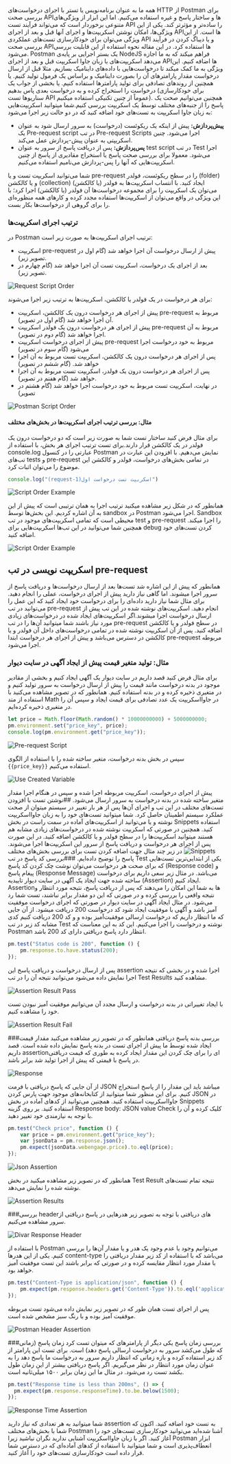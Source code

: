 همه ما به عنوان برنامه‌نویس یا تستر با اجرای درخواست‌های HTTP از Postman برای بررسی صحت APIها و ساختار پاسخ‌ و غیره استفاده می‌کنیم. اما این ابزار از ویژگی‌های متنوعی برخوردار است که می‌تواند فرآیند تست API را ساده‌تر و مؤثرتر کند. یکی از این ویژگی‌ها، امکان نوشتن اسکریپت‌ها و اجرای آنها قبل و بعد از اجرای APIها است.  از این ویژگی می‌توان برای خودکارسازی تست‌های عملکردی API و یا دیباگ کردن در فرآیند بررسی صحت APIها استفاده کرد. در این مقاله نحوه استفاده از این قابلیت بررسی می‌شود.
Postman یک بستر اجرایی بر پایه‌ی NodeJS فراهم میکند که به ما اجازه می‌دهد اسکریپت‌های با زبان جاوا اسکریپت قبل و بعد از اجرای APIها اضافه کنیم. این ویژگی به ما کمک میکند تا درخواست‌هایی با داده‌های داینامیک بسازیم. مثلا قبل از ارسال درخواست مقدار پارامترهای آن را بصورت داینامیک و براساس یک فرمول تولید کنیم. یا همچنین از روندهای تصادفی برای تولید پارامترها استفاده کنیم. یا بخشی از جواب یک درخواست را استخراج کرده و به درخواست بعدی پاس بدهیم (برای خودکارسازی سناریوها تست API عموماً از چنین تکنیکی استفاده میکنیم). همچنین می‌توانیم صحت یک پاسخ را از جنبه‌های مختلف توسط یک اسکریپت بررسی کنیم.شما میتوانید اسکریپت‌هایی به زبان جاوا اسکریپت به تست‌های خود اضافه کنید که در دو حالت زیر اجرا می‌شود:
* **پیش‌پردازش:** پیش از اینکه یک ریکوئست (درخواست) به سرور ارسال شود به عنوان یک Pre-request script در تب Pre-request Scripts اجرا می‌شود. چنین اسکریپتی به عنوان پیش-پردازش عمل می‌کند.
*  **پس‌پردازش:** پس از دریافت پاسخ از سرور به عنوان test script در تب Test اجرا می‌شود. معمولا برای بررسی صحت پاسخ یا استخراج مقادیری از پاسخ از چنین اسکریپت‌هایی که آنها را پس-پردازش می‌نامیم استفاده می‌کنیم.

شما می‌توانید اسکریپت تست و یا pre-request را در سطح ریکوئست، فولدر (folder) و یا کالکشن (collection) ایجاد کنید. با انتساب اسکریپت‌ها به فولدر (یا کالکشن) می‌توان یک اسکریپت‌ را برای مجموعه درخواست‌ها آن فولدر (یا کالکشن) اجرا کرد؛ با این ویژگی در واقع می‌توان از اسکریپت‌ها استفاده مجدد کرده و کارهای همه منظوره‌ای را برای گروهی از درخواست‌ها بکار بست.

### ترتیب اجرای اسکریپت‌ها
در Postman ترتیب اجرای اسکریپت‌ها به صورت زیر است:
* اسکریپت pre-request پیش از ارسال درخواست آن اجرا خواهد شد (گام اول در تصویر زیر).
* بعد از اجرای یک درخواست، اسکریپت تست آن اجرا خواهد شد (گام چهارم در تصویر زیر). 

![Request Script Order](./resources/request-order-script.png?raw=true "Request Script Order")

برای هر درخواست در یک فولدر یا کالکشن، اسکریپت‌ها به ترتیب زیر اجرا می‌شوند:
* پیش از اجرای هر درخواست درون یک کالکشن، اسکریپت pre-request مربوط به آن اجرا خواهد شد (گام اول در تصویر).
* پیش از اجرای هر درخواست درون یک فولدر اسکریپت pre-request مربوط به آن اجرا خواهد شد (گام دوم در تصویر).
* پیش از اجرای درخواست اسکریپت pre-request مربوط به خود درخواست اجرا می‌شود (گام سوم در تصویر)
* پس از اجرای هر درخواست درون یک کالکشن، اسکریپت تست مربوط به آن اجرا خواهد شد. (گام ششم در تصویر)
* پس از اجرای هر درخواست درون یک فولدر، اسکریپت تست مربوط به آن اجرا خواهد شد (گام هفتم در تصویر).
* در نهایت، اسکریپت تست مربوط به خود درخواست اجرا خواهد شد (گام هشتم در تصویر)

![Postman Script Order](./resources/postman-script-order.png?raw=true "Postman Script Order")

#### مثال: بررسی ترتیب اجرای اسکریپت‌ها در بخش‌های مختلف
برای مثال فرض کنید ساختار تست شما به صورت زیر است که دو درخواست درون یک فولدر در یک کالکشن قرار دارند.برای تست ترتیب اجرای هر بخش، با استفاده از console.log عبارتی را در کنسول Postman نمایش می‌دهیم. با افزودن این عبارت در تب‌های tests و pre-request در تمامی بخش‌های درخواست، فولدر و کالکشن این موضوع را می‌توان اثبات کرد.

```javascript
console.log("(request-1)اسکریپت تست درخواست اول")
```

![Script Order Example](./resources/script-order-example-log.png?raw=true "Script Order Example")

همانطور که در شکل زیر مشاهده میکنید ترتیب اجرا به همان ترتیبی است که پیش از این به آن اشاره کردیم. این بخش‌ها توسط sandbox در Postman اجرا می‌شود. Sandbox محیطی است که تمامی اسکریپت‌های موجود در تب test و pre-request را اجرا میکند. همچنین شما می‌توانید در این تب‌ها اسکریپت‌هایی برای debug کردن تست‌های خود اضافه کنید.


![Script Order Example](./resources/postman-script-order-example.png?raw=true "Script Order Example")

## اسکریپت نویسی در تب pre-request
همانطور که پیش از این اشاره شد تست‌ها بعد از ارسال درخواست‌ها و دریافت پاسخ از سرور اجرا میشوند. اما گاهی نیاز دارید پیش از اجرای درخواست، عملی را انجام دهید. برای مثال شما نیاز دارید داده‌ای را برای درخواست خود ایجاد کنید که این عمل را می‌توانید در تب pre-request انجام دهید. اسکریپت‌های نوشته شده در این تب پیش از ارسال درخواست اجرا میشوند.اگر اسکریپت‌های ایجاد شده در درخواست‌های زیادی مورد نیاز باشند شما میتوانید آن‌ها را در تب pre-request در سطح فولدر و یا کالکشن اضافه کنید. پس از آن اسکریپت نوشته شده در تمامی درخواست‌های داخل آن فولدر و یا کالکشن در دسترس می‌باشد و پیش از اجرای هر درخواست ابتدا pre-request مربوطه اجرا می‌شود.

### مثال: تولید متغیر قیمت پیش از ایجاد آگهی در سایت دیوار
 برای مثال فرض کنید قصد داریم در سایت دیوار یک آگهی ایجاد کنیم و بخشی از مقادیر موجود در بدنه درخواست مانند قیمت را پیش از ارسال درخواست به سرور تولید کنیم و در متغیری ذخیره کرده و در بدنه استفاده کنیم. همانطور که در تصویر مشاهده می‌کنید با استفاده از متد Math در جاوااسکریپت یک عدد تصادفی برای قیمت ایجاد و سپس آن را در متغیری ذخیره کرده‌ایم.

```javascript
let price = Math.floor(Math.random() * 10000000000) + 5000000000;
pm.environment.set("price_key", price);
console.log(pm.environment.get("price_key"));
```

![Pre-request Script](./resources/pre-request-script.png?raw=true "Pre-request Script")

سپس در بخش بدنه درخواست، متغیر ساخته شده را با استفاده از الگوی `{{price_key}}` استفاده می‌کنیم.

![Use Created Variable](./resources/use-created-variable.png?raw=true "Use Created Variable")

پیش از اجرای درخواست، اسکریپت مربوطه اجرا شده و سپس در هنگام اجرا مقدار متغیر ساخته شده‌ در بدنه درخواست به سرور ارسال می‌شود.
##نوشتن تست 
با افزودن تست‌های مختلف در این تب و اجرای آن‌ها پس از هر بار تغییر در سیستم میتوان از صحت عملکرد سیستم اطمینان حاصل کرد. شما میتوانید تست‌های خود را به زبان جاوااسکریپت نوشته و یا می‌توانید از اسکریپت‌های آماده در سمت راست در بخش Snippets استفاده کنید. همچنین در صورتی که اسکریپت نوشته شده در درخواست‌های زیادی مشابه هم هستند میتوانید اسکریپت‌ها را در سطح فولدر و یا کالکشن اضافه کنید. در این صورت پس از اجرای هر درخواست و دریافت پاسخ از سرور این اسکریپت‌ها اجرا می‌شوند.
![Snippets](./resources/snippets.png?raw=true "Snippets")
در زیر چند مثال جهت اضافه کردن تست برای بررسی بخش‌های مختلف پاسخ را توضیح داده‌ایم.
###بررسی کد پاسخ در تب Test
یکی از ابتدایی‌ترین تست‌هایی که برای صحت هر درخواست می‌توان نوشت چک کردن کد پاسخ (Response code) و پیغام پاسخ (Response Message) می‌باشد. در مثال زیر سعی داریم برای درخواست ساخته شده جهت ایجاد یک آگهی در سایت دیوار تاییدیه (Assertion) ایجاد کنیم. Assertionها به شما این امکان را می‌دهند که پس از دریافت پاسخ‌‌، نتیجه مورد انتظار و نتیجه واقعی را بررسی کرده و در صورتی که این دو مقدار برابر نباشند، تست شما رد می‌شود. در مثال ایجاد آگهی در سایت دیوار در صورتی که اجرای درخواست موفقیت آمیز باشد و آگهی با موفقیت ایجاد شود کد درخواست 200 دریافت میشود. از آن ‌جایی که ما انتظار داریم که درخواست ارسالی موفقیت‌آمیز بوده و و کد 200 دریافت کنیم کدی مشابه کد زیر در تب Test نوشته و درخواست را اجرا می‌کنیم. این کد به این معناست که Postman انتظار دارد پاسخ دریافتی دارای کد 200 باشد.

```javascript
pm.test("Status code is 200", function () {
    pm.response.to.have.status(200);
});
```
پس از ارسال درخواست و دریافت پاسخ این assertion اجرا شده و در بخشی که نتیجه اجرا نمایش داده می‌شود می‌توانید نتیجه آن را در تب Test Results مشاهده کنید.

![Assertion Result Pass](./resources/assertion-result-pass.png?raw=true "Assertion Result Pass")

با ایجاد تغییراتی در بدنه درخواست و ارسال مجدد آن می‌توانیم موفقیت آمیز نبودن تست خود را مشاهده کنیم. 

![Assertion Result Fail](./resources/assertion-result-fail.png?raw=true "Assertion Result Fail")

###بررسی بدنه پاسخ دریافتی
همانطور که در تصویر زیر مشاهده می‌کنید مقدار قیمت ایجاد شده توسط ما پیش از اجرای تست در بدنه پاسخ نمایش داده شده است. قصد داریم assertionای را برای چک کردن این مقدار ایجاد کرده به طوری که قیمت دریافتی در پاسخ با قیمتی که پیش از اجرا تولید شد برابر باشد.

![Response](./resources/response.png?raw=true "Response")

از آن جایی که پاسخ دریافتی با فرمت JSON میباشد باید این مقدار را از پاسخ استخراج کنیم. برای این منظور شما میتوانید از کتابخانه‌های موجود جهت پارس کردن JSON در جاوااسکربپت استفاده کنید. همچنین می‌توانید از کدهای آماده در بخش Snippets استفاده کنید. بر روی گزینه Response body: JSON value Check کلیک کرده و آن را با توجه به نیازمندی خود تغییر دهید.

```javascript
pm.test("Check price", function () {
    var price = pm.environment.get("price_key");
    var jsonData = pm.response.json();
    pm.expect(jsonData.webengage.price).to.eql(price);
});
```

![Json Assertion](./resources/json-assertion.png?raw=true "Json Assertion")

همانطور که در تصویر زیر مشاهده میکنید در بخش Test Result نتیجه تمام تست‌های نوشته شده را نمایش می‌دهد.

![Assertion Results](./resources/assertion-results.png?raw=true "Assertion Results")

###بررسی headerهای دریافتی
با توجه به تصویر زیر هدرهایی در پاسخ دریافتی از سرور مشاهده می‌کنیم.

![Divar Response Header](./resources/divar-response-header.png?raw=true "Divar Response Header")

با استفاده از Postman می‌توانیم وجود یا عدم وجود یک هدر و یا مقدار آن‌ها را بررسی کنیم. یکی از این هدرها content-type می‌باشد که با استفاده از کد زیر مقدار دریافتی را با مقدار مورد انتظار مقایسه کرده و در صورتی که برابر باشند این تست موفقیت آمیز خواهد بود.

```javascript
pm.test("Content-Type is application/json", function () {
    pm.expect(pm.response.headers.get('Content-Type')).to.eql('application/json');
});
```
پس از اجرای تست همان طور که در تصویر زیر نمایش داده می‌شود تست مربوطه موفقیت آمیز بوده و با رنگ سبز مشخص شده است.

![Postman Header Assertion](./resources/postman-header-assertion.png?raw=true "Postman Header Assertion")

###بررسی زمان پاسخ
یکی دیگر از پارامترهای که میتوان تست کرد زمان پاسخ (زمانی که طول می‌کشد سرور به درخواست ارسالی پاسخ دهد) است. برای تست این پارامتر از کد زیر استفاده کرده و بازه زمانی که انتظار داریم سرور به درخواست ما پاسخ دهد را به عنوان زمان مورد انتظار در نظر می‌گیریم. اگر پاسخ دریافتی بیشتر از این زمان طول بکشد تست رد می‌شود. در مثال ما این زمان برابر ۱۵۰۰ میلی‌ثانیه است.
```javascript
pm.test("Response time is less than 200ms", () => {
  pm.expect(pm.response.responseTime).to.be.below(1500);
});
```

![Response Time Assertion](./resources/response-time-assertion.png?raw=true "Response Time Assertion")

شما میتوانید به هر تعدادی که نیاز دارید  assertion به تست خود اضافه کنید. اکنون که شما با بخش‌های مختلف Postman آشنا شده‌اید می‌توانید خودکارسازی تست‌های خود را آغاز کنید. اگر با زبان جاوااسکریپت آشنایی ندارید نگران نباشید زیرا Postman ابزار انعطاف‌پذیری است و شما میتوانید با استفاده از کدهای آماده‌ای که در دسترس شما قرار داده است خودکارسازی تست‌های خود را آغاز کنید.
